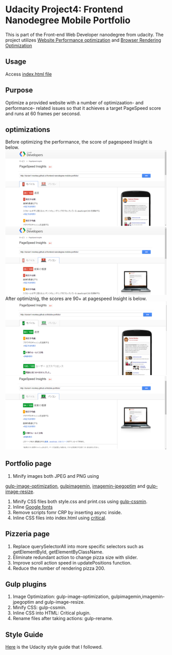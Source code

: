 # Udacity Project4: Frontend Nanodegree Mobile Portfolio
This is part of the Front-end Web Developer nanodegree from udacity. The project utilizes <a href="https://www.udacity.com/courses/ud884">Website Performance optimization</a> and <a href="https://www.udacity.com/courses/ud860">Browser Rendering Optimization</a>

## Usage
Access [index.html file](https://cdn.rawgit.com/Durian1-Monkey/frontend-nanodegree-mobile-portfolio/master/dist/index.html)

## Purpose
Optimize a provided website with a number of optimizaation- and performance- related issues so that it achieves a target PageSpeed score and runs at 60 frames per seconsd.

## optimizations
Before optimizing the performance, the score of pagespeed Insight is below.  
![mobile](src/img/first1.PNG)  
![notebook](src/img/first2.PNG)  
After optimiznig, the scores are 90+ at pagespeed Insight is below.  
![mobile](src/img/second1.PNG)  
![notebook](src/img/second2.PNG)  

## Portfolio page

1. Minify images both JPEG and PNG using 

<a href="https://www.npmjs.com/package/gulp-image-optimization">gulp-image-optimization</a>, <a href="https://www.npmjs.com/package/gulp-imagemin">gulpimagemin</a>, <a href="https://www.npmjs.com/package/imagemin-jpegoptim">imagemin-jpegoptim</a> and <a href="https://www.npmjs.com/package/gulp-image-resize">gulp-image-resize</a>.
1. Minify CSS files both style.css and print.css using <a href="https://www.npmjs.com/package/gulp-cssmin">gulp-cssmin</a>.
1. Inline <a href="https://www.google.com/fonts">Google fonts</a>
1. Remove scripts fomr CRP by inserting async inside.
1. Inline CSS files into index.html using <a href="https://github.com/addyosmani/critical">critical</a>.

## Pizzeria page
1. Replace querySelectorAll into more specific selectors such as getElementById, getElementByClassName.
1. Eliminate redundant action to change pizza size with slider.
1. Improve scroll action speed in updatePositions function.
1. Reduce the number of rendering pizza 200.

## Gulp plugins
1. Image Optimization: gulp-image-optimization, gulpimagemin,imagemin-jpegoptim and gulp-image-resize.
1. Minify CSS: gulp-cssmin.
1. Inline CSS into HTML: Critical plugin.
1. Rename files after taking actions: gulp-rename.

## Style Guide
[Here](http://udacity.github.io/frontend-nanodegree-styleguide/index.html) is the Udacity style guide that I followed.
